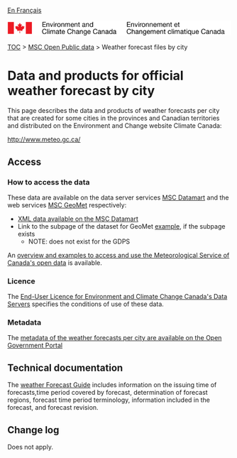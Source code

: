 [En Français](readme_citypageweather_fr.md)

![ECCC logo](../../img_eccc-logo.png)

[TOC](../../readme_en.md) > [MSC Open Public data](../readme_en.md) > Weather forecast files by city

# Data and products for official weather forecast by city

This page describes the data and products of weather forecasts per city that are created for some cities in the provinces and Canadian territories and distributed on the Environment and Change website Climate Canada: 

http://www.meteo.gc.ca/

## Access

### How to access the data

These data are available on the data server services [MSC Datamart](../../msc-datamart/readme_en.md) and the web services [MSC GeoMet](../../msc-geomet/readme_en.md) respectively:

* [XML data available on the MSC Datamart](readme_citypageweather-datamart_en.md) 
* Link to the subpage of the dataset for GeoMet [example](../../msc-geomet/giops_en.md), if the subpage exists 
	* NOTE: does not exist for the GDPS

An [overview and examples to access and use the Meteorological Service of Canada's open data](../../usage-overview/readme_en.md) is available.

### Licence

The [End-User Licence for Environment and Climate Change Canada's Data Servers](../../licence/readme_en.md) specifies the conditions of use of these data.

### Metadata

The [metadata of the weather forecasts per city are available on the Open Government Portal](http://donnees-data.intranet.ec.gc.ca/geonetwork/metadata/eng/1f864766-7f7f-4be7-8292-295065c65c78?)

## Technical documentation

The [weather Forecast Guide](https://www.canada.ca/en/environment-climate-change/services/types-weather-forecasts-use/public/guide.html) includes information on the issuing time of forecasts,time period covered by forecast, determination of forecast regions, forecast time period terminology, information included in the forecast, and forecast revision.

## Change log

Does not apply.
